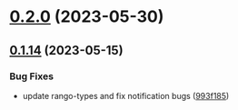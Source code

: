# [0.2.0](https://github.com/rango-exchange/rango-client/compare/provider-binance-chain-wallet@0.1.15...provider-binance-chain-wallet@0.2.0) (2023-05-30)



## [0.1.14](https://github.com/rango-exchange/rango-client/compare/provider-binance-chain-wallet@0.1.13...provider-binance-chain-wallet@0.1.14) (2023-05-15)


### Bug Fixes

* update rango-types and fix notification bugs ([993f185](https://github.com/rango-exchange/rango-client/commit/993f185e0b8c5e5e15a2c65ba2d85d1f9c8daa90))



